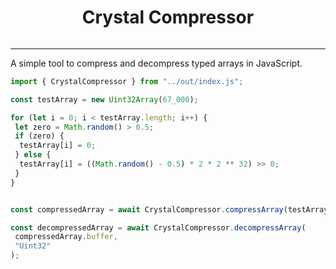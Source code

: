 <h1 align="center">
   Crystal Compressor
</h1>

<p align="center">
<img src="" alt="" border="0">
</p>

---

A simple tool to compress and decompress typed arrays in JavaScript. 

```ts
import { CrystalCompressor } from "../out/index.js";

const testArray = new Uint32Array(67_000);

for (let i = 0; i < testArray.length; i++) {
 let zero = Math.random() > 0.5;
 if (zero) {
  testArray[i] = 0;
 } else {
  testArray[i] = ((Math.random() - 0.5) * 2 * 2 ** 32) >> 0;
 }
}


const compressedArray = await CrystalCompressor.compressArray(testArray);

const decompressedArray = await CrystalCompressor.decompressArray(
 compressedArray.buffer,
 "Uint32"
);

```